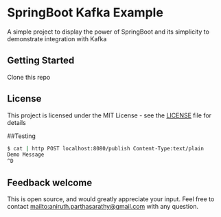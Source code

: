 # SpringBoot Kafka Example

A simple project to display the power of SpringBoot and its simplicity to demonstrate integration with Kafka

## Getting Started

Clone this repo

## License

This project is licensed under the MIT License - see the [LICENSE](LICENSE) file for details

##Testing
``` bash
$ cat | http POST localhost:8080/publish Content-Type:text/plain
Demo Message
^D
```

## Feedback welcome

This is open source, and would greatly appreciate your input. Feel free to contact <mailto:aniruth.parthasarathy@gmail.com> with any question.